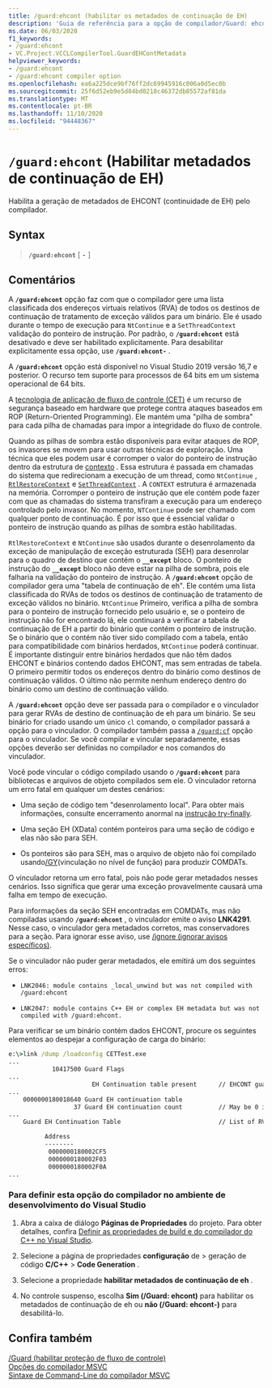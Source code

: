 ```yaml
---
title: /guard:ehcont (habilitar os metadados de continuação de EH)
description: 'Guia de referência para a opção de compilador/Guard: ehcont do Microsoft C++.'
ms.date: 06/03/2020
f1_keywords:
- /guard:ehcont
- VC.Project.VCCLCompilerTool.GuardEHContMetadata
helpviewer_keywords:
- /guard:ehcont
- /guard:ehcont compiler option
ms.openlocfilehash: ea6a225dce9bf76ff2dc69945916c006a0d5ec0b
ms.sourcegitcommit: 25f6d52eb9e5d84bd0218c46372db85572af81da
ms.translationtype: MT
ms.contentlocale: pt-BR
ms.lasthandoff: 11/10/2020
ms.locfileid: "94448367"
---
```

# <a name="guardehcont-enable-eh-continuation-metadata"></a>`/guard:ehcont` (Habilitar metadados de continuação de EH)

Habilita a geração de metadados de EHCONT (continuidade de EH) pelo compilador.

## <a name="syntax"></a>Syntax

> **`/guard:ehcont`** [ **`-`** ]

## <a name="remarks"></a>Comentários

A **`/guard:ehcont`** opção faz com que o compilador gere uma lista classificada dos endereços virtuais relativos (RVA) de todos os destinos de continuação de tratamento de exceção válidos para um binário. Ele é usado durante o tempo de execução para `NtContinue` e a `SetThreadContext` validação do ponteiro de instrução. Por padrão, o **`/guard:ehcont`** está desativado e deve ser habilitado explicitamente. Para desabilitar explicitamente essa opção, use **`/guard:ehcont-`** .

A **`/guard:ehcont`** opção está disponível no Visual Studio 2019 versão 16,7 e posterior. O recurso tem suporte para processos de 64 bits em um sistema operacional de 64 bits.

A [tecnologia de aplicação de fluxo de controle (CET)](https://software.intel.com/sites/default/files/managed/4d/2a/control-flow-enforcement-technology-preview.pdf) é um recurso de segurança baseado em hardware que protege contra ataques baseados em ROP (Return-Oriented Programming). Ele mantém uma "pilha de sombra" para cada pilha de chamadas para impor a integridade do fluxo de controle.

Quando as pilhas de sombra estão disponíveis para evitar ataques de ROP, os invasores se movem para usar outras técnicas de exploração. Uma técnica que eles podem usar é corromper o valor do ponteiro de instrução dentro da estrutura de [contexto](/windows/win32/api/winnt/ns-winnt-context) . Essa estrutura é passada em chamadas do sistema que redirecionam a execução de um thread, como `NtContinue` , [`RtlRestoreContext`](/windows/win32/api/winnt/nf-winnt-rtlrestorecontext) e [`SetThreadContext`](/windows/win32/api/processthreadsapi/nf-processthreadsapi-setthreadcontext) . A `CONTEXT` estrutura é armazenada na memória. Corromper o ponteiro de instrução que ele contém pode fazer com que as chamadas do sistema transfiram a execução para um endereço controlado pelo invasor. No momento, `NTContinue` pode ser chamado com qualquer ponto de continuação. É por isso que é essencial validar o ponteiro de instrução quando as pilhas de sombra estão habilitadas.

`RtlRestoreContext` e `NtContinue` são usados durante o desenrolamento da exceção de manipulação de exceção estruturada (SEH) para desenrolar para o quadro de destino que contém o **`__except`** bloco. O ponteiro de instrução do **`__except`** bloco não deve estar na pilha de sombra, pois ele falharia na validação do ponteiro de instrução. A **`/guard:ehcont`** opção de compilador gera uma "tabela de continuação de eh". Ele contém uma lista classificada do RVAs de todos os destinos de continuação de tratamento de exceção válidos no binário. `NtContinue` Primeiro, verifica a pilha de sombra para o ponteiro de instrução fornecido pelo usuário e, se o ponteiro de instrução não for encontrado lá, ele continuará a verificar a tabela de continuação de EH a partir do binário que contém o ponteiro de instrução. Se o binário que o contém não tiver sido compilado com a tabela, então para compatibilidade com binários herdados, `NtContinue` poderá continuar. É importante distinguir entre binários herdados que não têm dados EHCONT e binários contendo dados EHCONT, mas sem entradas de tabela. O primeiro permitir todos os endereços dentro do binário como destinos de continuação válidos. O último não permite nenhum endereço dentro do binário como um destino de continuação válido.

A **`/guard:ehcont`** opção deve ser passada para o compilador e o vinculador para gerar RVAs de destino de continuação de eh para um binário. Se seu binário for criado usando um único `cl` comando, o compilador passará a opção para o vinculador. O compilador também passa a [`/guard:cf`](guard-enable-control-flow-guard.md) opção para o vinculador. Se você compilar e vincular separadamente, essas opções deverão ser definidas no compilador e nos comandos do vinculador.

Você pode vincular o código compilado usando o **`/guard:ehcont`** para bibliotecas e arquivos de objeto compilados sem ele. O vinculador retorna um erro fatal em qualquer um destes cenários:

- Uma seção de código tem "desenrolamento local". Para obter mais informações, consulte encerramento anormal na [instrução try-finally](../../cpp/try-finally-statement.md#abnormal-termination).

- Uma seção EH (XData) contém ponteiros para uma seção de código e elas não são para SEH.

- Os ponteiros são para SEH, mas o arquivo de objeto não foi compilado usando[/GY](gy-enable-function-level-linking.md)(vinculação no nível de função) para produzir COMDATs.

O vinculador retorna um erro fatal, pois não pode gerar metadados nesses cenários. Isso significa que gerar uma exceção provavelmente causará uma falha em tempo de execução.

Para informações da seção SEH encontradas em COMDATs, mas não compiladas usando **`/guard:ehcont`** , o vinculador emite o aviso **LNK4291**. Nesse caso, o vinculador gera metadados corretos, mas conservadores para a seção. Para ignorar esse aviso, use [/ignore (ignorar avisos específicos)](ignore-ignore-specific-warnings.md).

Se o vinculador não puder gerar metadados, ele emitirá um dos seguintes erros:

- `LNK2046: module contains _local_unwind but was not compiled with /guard:ehcont`

- `LNK2047: module contains C++ EH or complex EH metadata but was not compiled with /guard:ehcont.`

Para verificar se um binário contém dados EHCONT, procure os seguintes elementos ao despejar a configuração de carga do binário:

```cmd
e:\>link /dump /loadconfig CETTest.exe
...
            10417500 Guard Flags
...
                       EH Continuation table present      // EHCONT guard flag present
...
    0000000180018640 Guard EH continuation table
                  37 Guard EH continuation count          // May be 0 if no exception handling is used in the binary. Still counts has having EHCONT data.
...
    Guard EH Continuation Table                           // List of RVAs

          Address
          --------
           0000000180002CF5
           0000000180002F03
           0000000180002F0A
...
```

### <a name="to-set-this-compiler-option-in-the-visual-studio-development-environment"></a>Para definir esta opção do compilador no ambiente de desenvolvimento do Visual Studio

1. Abra a caixa de diálogo **Páginas de Propriedades** do projeto. Para obter detalhes, confira [Definir as propriedades de build e do compilador do C++ no Visual Studio](../working-with-project-properties.md).

1. Selecione a página de propriedades **configuração** de  >  geração de código **C/C++**  >  **Code Generation** .

1. Selecione a propriedade **habilitar metadados de continuação de eh** .

1. No controle suspenso, escolha **Sim (/Guard: ehcont)** para habilitar os metadados de continuação de eh ou **não (/Guard: ehcont-)** para desabilitá-lo.

## <a name="see-also"></a>Confira também

[/Guard (habilitar proteção de fluxo de controle)](guard-enable-control-flow-guard.md)\
[Opções do compilador MSVC](compiler-options.md)\
[Sintaxe de Command-Line do compilador MSVC](compiler-command-line-syntax.md)
